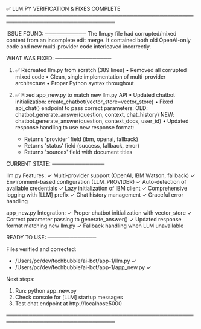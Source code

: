 ✅ LLM.PY VERIFICATION & FIXES COMPLETE
═══════════════════════════════════════════════════════════════════════════════

ISSUE FOUND:
───────────
The llm.py file had corrupted/mixed content from an incomplete edit merge. 
It contained both old OpenAI-only code and new multi-provider code interleaved incorrectly.

WHAT WAS FIXED:
───────────────

1. ✅ Recreated llm.py from scratch (389 lines)
   • Removed all corrupted mixed code
   • Clean, single implementation of multi-provider architecture
   • Proper Python syntax throughout

2. ✅ Fixed app_new.py to match new llm.py API
   • Updated chatbot initialization: create_chatbot(vector_store=vector_store)
   • Fixed api_chat() endpoint to pass correct parameters:
     OLD: chatbot.generate_answer(question, context, chat_history)
     NEW: chatbot.generate_answer(question, context_docs, user_id)
   • Updated response handling to use new response format:
     - Returns 'provider' field (ibm, openai, fallback)
     - Returns 'status' field (success, fallback, error)
     - Returns 'sources' field with document titles

CURRENT STATE:
──────────────

llm.py Features:
✓ Multi-provider support (OpenAI, IBM Watson, fallback)
✓ Environment-based configuration (LLM_PROVIDER)
✓ Auto-detection of available credentials
✓ Lazy initialization of IBM client
✓ Comprehensive logging with [LLM] prefix
✓ Chat history management
✓ Graceful error handling

app_new.py Integration:
✓ Proper chatbot initialization with vector_store
✓ Correct parameter passing to generate_answer()
✓ Updated response format matching new llm.py
✓ Fallback handling when LLM unavailable

READY TO USE:
─────────────

Files verified and corrected:
- /Users/pc/dev/techbubble/ai-bot/app-1/llm.py ✓
- /Users/pc/dev/techbubble/ai-bot/app-1/app_new.py ✓

Next steps:
1. Run: python app_new.py
2. Check console for [LLM] startup messages
3. Test chat endpoint at http://localhost:5000

═══════════════════════════════════════════════════════════════════════════════
